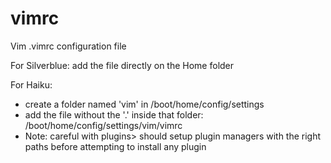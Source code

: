 # vimrc
Vim .vimrc configuration file


For Silverblue:
  add the file directly on the Home folder
  
For Haiku:
  - create a folder named 'vim' in /boot/home/config/settings
  - add the file without the '.' inside that folder: /boot/home/config/settings/vim/vimrc
  - Note: careful with plugins> should setup plugin managers with the right paths before attempting to install any plugin

